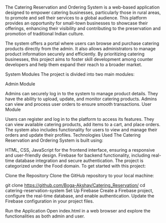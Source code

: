 The Catering Reservation and Ordering System is a web-based application designed to empower catering businesses, particularly those in rural areas, to promote and sell their services to a global audience. This platform provides an opportunity for small-town businesses to showcase their offerings, enhancing their visibility and contributing to the preservation and promotion of traditional Indian culture.

The system offers a portal where users can browse and purchase catering products directly from the admin. It also allows administrators to manage product information securely and efficiently. By prioritizing catering businesses, this project aims to foster skill development among counter developers and help them expand their reach to a broader market.

System Modules
The project is divided into two main modules:

Admin Module

Admins can securely log in to the system to manage product details.
They have the ability to upload, update, and monitor catering products.
Admins can view and process user orders to ensure smooth transactions.
User Module

Users can register and log in to the platform to access its features.
They can view available catering products, add items to a cart, and place orders.
The system also includes functionality for users to view and manage their orders and update their profiles.
Technologies Used
The Catering Reservation and Ordering System is built using:

HTML, CSS, JavaScript for the frontend interface, ensuring a responsive and user-friendly design.
Firebase for backend functionality, including real-time database integration and secure authentication.
The project is categorized under the Food domain.
To get started with this project:

Clone the Repository
Clone the GitHub repository to your local machine:


git clone https://github.com/Boga-Akshay/Catering_Reservation/
cd catering-reservation-system
Set Up Firebase
Create a Firebase project, configure the real-time database, and enable authentication. Update the Firebase configuration in your project files.

Run the Application
Open index.html in a web browser and explore the functionalities as both admin and user.
